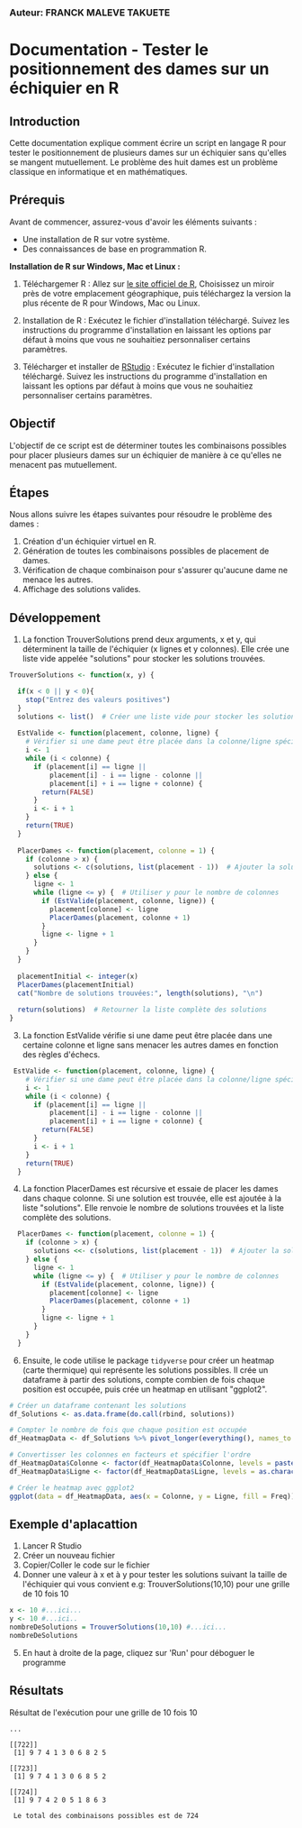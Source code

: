 
### Auteur: FRANCK MALEVE TAKUETE

# Documentation - Tester le positionnement des dames sur un échiquier en R

## Introduction
Cette documentation explique comment écrire un script en langage R pour tester le positionnement de plusieurs dames sur un échiquier sans qu'elles se mangent mutuellement. Le problème des huit dames est un problème classique en informatique et en mathématiques.

## Prérequis
Avant de commencer, assurez-vous d'avoir les éléments suivants :
- Une installation de R sur votre système.
- Des connaissances de base en programmation R.

**Installation de R sur Windows, Mac et Linux :**

1. Téléchargemer R : Allez sur [le site officiel de R](https://cran.r-project.org/mirrors.html), Choisissez un miroir près de votre emplacement géographique, puis téléchargez la version la plus récente de R pour Windows, Mac ou Linux.

2. Installation de R : Exécutez le fichier d'installation téléchargé. Suivez les instructions du programme d'installation en laissant les options par défaut à moins que vous ne souhaitiez personnaliser certains paramètres.

3. Télécharger et installer de [RStudio](https://posit.co/download/rstudio-desktop/) : Exécutez le fichier d'installation téléchargé. Suivez les instructions du programme d'installation en laissant les options par défaut à moins que vous ne souhaitiez personnaliser certains paramètres.

## Objectif
L'objectif de ce script est de déterminer toutes les combinaisons possibles pour placer plusieurs dames sur un échiquier de manière à ce qu'elles ne menacent pas mutuellement.

## Étapes
Nous allons suivre les étapes suivantes pour résoudre le problème des dames :
1. Création d'un échiquier virtuel en R.
2. Génération de toutes les combinaisons possibles de placement de dames.
3. Vérification de chaque combinaison pour s'assurer qu'aucune dame ne menace les autres.
4. Affichage des solutions valides.


## Développement
1. La fonction TrouverSolutions prend deux arguments, x et y, qui déterminent la taille de l'échiquier (x lignes et y colonnes). Elle crée une liste vide appelée "solutions" pour stocker les solutions trouvées.
```R
TrouverSolutions <- function(x, y) {

  if(x < 0 || y < 0){
    stop("Entrez des valeurs positives")
  }
  solutions <- list()  # Créer une liste vide pour stocker les solutions
  
  EstValide <- function(placement, colonne, ligne) {
    # Vérifier si une dame peut être placée dans la colonne/ligne spécifiée
    i <- 1
    while (i < colonne) {
      if (placement[i] == ligne || 
          placement[i] - i == ligne - colonne || 
          placement[i] + i == ligne + colonne) {
        return(FALSE)
      }
      i <- i + 1
    }
    return(TRUE)
  }
  
  PlacerDames <- function(placement, colonne = 1) {
    if (colonne > x) {
      solutions <- c(solutions, list(placement - 1))  # Ajouter la solution trouvée de la liste
    } else {
      ligne <- 1
      while (ligne <= y) {  # Utiliser y pour le nombre de colonnes
        if (EstValide(placement, colonne, ligne)) {
          placement[colonne] <- ligne
          PlacerDames(placement, colonne + 1)
        }
        ligne <- ligne + 1
      }
    }
  }
  
  placementInitial <- integer(x)
  PlacerDames(placementInitial)
  cat("Nombre de solutions trouvées:", length(solutions), "\n")
  
  return(solutions)  # Retourner la liste complète des solutions
}
```
3. La fonction EstValide vérifie si une dame peut être placée dans une certaine colonne et ligne sans menacer les autres dames en fonction des règles d'échecs.
```R
 EstValide <- function(placement, colonne, ligne) {
    # Vérifier si une dame peut être placée dans la colonne/ligne spécifiée
    i <- 1
    while (i < colonne) {
      if (placement[i] == ligne || 
          placement[i] - i == ligne - colonne || 
          placement[i] + i == ligne + colonne) {
        return(FALSE)
      }
      i <- i + 1
    }
    return(TRUE)
  }
  ```

4. La fonction PlacerDames est récursive et essaie de placer les dames dans chaque colonne. Si une solution est trouvée, elle est ajoutée à la liste "solutions". Elle renvoie le nombre de solutions trouvées et la liste complète des solutions.
```R
  PlacerDames <- function(placement, colonne = 1) {
    if (colonne > x) {
      solutions <<- c(solutions, list(placement - 1))  # Ajouter la solution trouvée de la liste
    } else {
      ligne <- 1
      while (ligne <= y) {  # Utiliser y pour le nombre de colonnes
        if (EstValide(placement, colonne, ligne)) {
          placement[colonne] <- ligne
          PlacerDames(placement, colonne + 1)
        }
        ligne <- ligne + 1
      }
    }
  }
```


6. Ensuite, le code utilise le package `tidyverse` pour créer un heatmap (carte thermique) qui représente les solutions possibles. Il crée un dataframe à partir des solutions, compte combien de fois chaque position est occupée, puis crée un heatmap en utilisant "ggplot2".
```R
# Créer un dataframe contenant les solutions
df_Solutions <- as.data.frame(do.call(rbind, solutions))

# Compter le nombre de fois que chaque position est occupée
df_HeatmapData <- df_Solutions %>% pivot_longer(everything(), names_to = "Colonne", values_to = "Ligne") %>% group_by(Colonne, Ligne) %>% summarise(Freq = n())

# Convertisser les colonnes en facteurs et spécifier l'ordre
df_HeatmapData$Colonne <- factor(df_HeatmapData$Colonne, levels = paste0("V", 1:x))
df_HeatmapData$Ligne <- factor(df_HeatmapData$Ligne, levels = as.character(0:(y-1)))

# Créer le heatmap avec ggplot2
ggplot(data = df_HeatmapData, aes(x = Colonne, y = Ligne, fill = Freq)) + geom_tile() + scale_fill_gradient(low = "white", high = "red") + labs(title = "Heatmap des solutions possibles", x = "Colonne", y = "Ligne")

```

## Exemple d'aplacattion
1. Lancer R Studio
2. Créer un nouveau fichier 
3. Copier/Coller le code sur le fichier 
4. Donner une valeur à x et à y  pour tester les solutions suivant la taille de l'échiquier qui vous convient e.g: TrouverSolutions(10,10) pour une grille de 10 fois 10 
```R
x <- 10 #...ici...
y <- 10 #...ici..
nombreDeSolutions = TrouverSolutions(10,10) #...ici...
nombreDeSolutions
```
5. En haut à droite de la page, cliquez sur 'Run' pour déboguer le programme

## Résultats
Résultat de l'exécution pour une grille de 10 fois 10


```
...

[[722]]
 [1] 9 7 4 1 3 0 6 8 2 5

[[723]]
 [1] 9 7 4 1 3 0 6 8 5 2

[[724]]
 [1] 9 7 4 2 0 5 1 8 6 3

 Le total des combinaisons possibles est de 724
```

